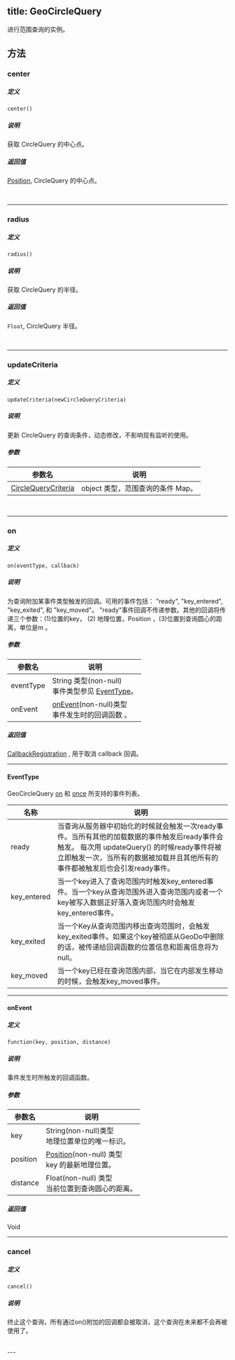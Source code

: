 title: GeoCircleQuery
---

进行范围查询的实例。

## 方法

### center

##### 定义

`center()`

##### 说明

获取 CircleQuery 的中心点。

##### 返回值

[Position](Position.html), CircleQuery 的中心点。

</br>

---

### radius

##### 定义

`radius()`

##### 说明

获取 CircleQuery 的半径。

##### 返回值

`Float`, CircleQuery 半径。

</br>

---

### updateCriteria

##### 定义

`updateCriteria(newCircleQueryCriteria)`

##### 说明

更新 CircleQuery 的查询条件，动态修改，不影响现有监听的使用。

##### 参数

| 参数名 | 说明 |
|---|---|
| [CircleQueryCriteria](Location.html#CircleQueryCriteria) | object 类型，范围查询的条件 Map。 |

</br>

---

### on

##### 定义

`on(eventType, callback)`

##### 说明

为查询附加某事件类型触发的回调。可用的事件包括： "ready", "key_entered", "key_exited", 和 "key_moved"。
"ready"事件回调不传递参数。其他的回调将传递三个参数：(1)位置的key， (2) 地理位置，Position ，(3)位置到查询圆心的距离，单位是m 。

##### 参数

| 参数名            | 说明                                       |
| -------------- | ---------------------------------------- |
| eventType      | String 类型(non-null)<br>事件类型参见 [EventType](CircleQuery.html#EventType)。 |
| onEvent        | [onEvent](CircleQuery.html#onEvent)(non-null)类型<br>事件发生时的回调函数 。    

##### 返回值

[CallbackRegistration](CallbackRegistration.html) , 用于取消 callback 回调。

---

#### EventType

GeoCircleQuery [on](GeoCircleQuery.html#on) 和 [once](GeoCircleQuery.html#once) 所支持的事件列表。

| 名称            | 说明                  |
| ------------- | ------------------- |
| ready         | 当查询从服务器中初始化的时候就会触发一次ready事件。当所有其他的加载数据的事件触发后ready事件会触发。 每次用 updateQuery() 的时候ready事件将被立即触发一次，当所有的数据被加载并且其他所有的事件都被触发后也会引发ready事件。 |
| key_entered   | 当一个key进入了查询范围内时触发key_entered事件。当一个key从查询范围外进入查询范围内或者一个key被写入数据正好落入查询范围内时会触发key_entered事件。 |
| key_exited | 当一个Key从查询范围内移出查询范围时，会触发key_exited事件。如果这个key被彻底从GeoDo中删除的话，被传递给回调函数的位置信息和距离信息将为null。 |
| key_moved | 当一个key已经在查询范围内部，当它在内部发生移动的时候，会触发key_moved事件。  |

---

#### onEvent

##### 定义

`function(key, position, distance)`

##### 说明

事件发生时所触发的回调函数。

##### 参数

| 参数名      | 说明                                       |
| -------- | ---------------------------------------- |
| key      | String(non-null)类型<br> 地理位置单位的唯一标识。    |
| position     | [Position](Position.html)(non-null) 类型 <br> key 的最新地理位置。 |
| distance     | Float(non-null) 类型 <br> 当前位置到查询圆心的距离。 |

##### 返回值

Void

---


### cancel

##### 定义

`cancel()`

##### 说明

终止这个查询，所有通过on()附加的回调都会被取消，这个查询在未来都不会再被使用了。

<br>
---
